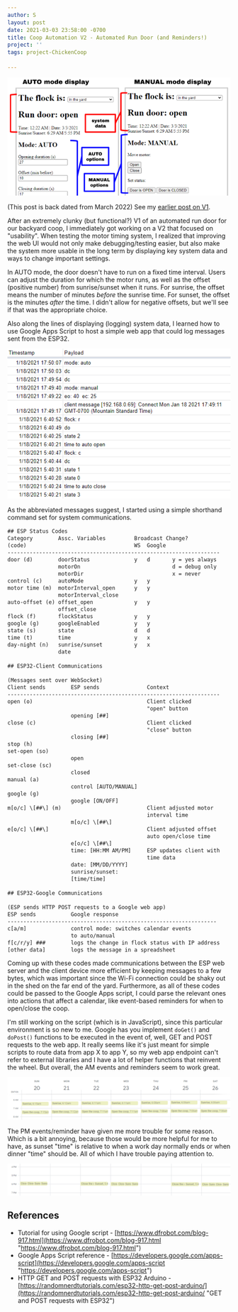 ```yaml
---
author: S
layout: post
date: 2021-03-03 23:58:00 -0700
title: Coop Automation V2 - Automated Run Door (and Reminders!)
project: ''
tags: project-ChickenCoop

---
```

![](/assets/coopmanual.png)

(This post is back dated from March 2022) See my [earlier post on V1](https://sminliwu.github.io/2020/07/22/coop-automation-v1-automated-run-door.html).

After an extremely clunky (but functional?) V1 of an automated run door for our backyard coop, I immediately got working on a V2 that focused on "usability". When testing the motor timing system, I realized that improving the web UI would not only make debugging/testing easier, but also make the system more usable in the long term by displaying key system data and ways to change important settings.

In AUTO mode, the door doesn't have to run on a fixed time interval. Users can adjust the duration for which the motor runs, as well as the offset (positive number) from sunrise/sunset when it runs. For sunrise, the offset means the number of minutes _before_ the sunrise time. For sunset, the offset is the minutes _after_ the time. I didn't allow for negative offsets, but we'll see if that was the appropriate choice.

Also along the lines of displaying (logging) system data, I learned how to use Google Apps Script to host a simple web app that could log messages sent from the ESP32.

![](/assets/cooplog.png)

As the abbreviated messages suggest, I started using a simple shorthand command set for system communications.

    ## ESP Status Codes
    Category 		Assc. Variables 		Broadcast Change?
    (code)									WS 	Google
    -------------------------------------------------------------------
    door (d) 		doorStatus 				y 	d 		y = yes always
    				motorOn					 	 		d = debug only
    				motorDir 				 			x = never
    control (c) 	autoMode 				y 	y
    motor time (m)	motorInterval_open		y 	y 
    				motorInterval_close
    auto-offset (e)	offset_open				y 	y
    				offset_close
    flock (f) 		flockStatus 			y 	y
    google (g) 		googleEnabled			y 	y
    state (s) 		state 					d 	d
    time (t) 		time 					y 	x
    day-night (n)	sunrise/sunset 			y 	x
    				date 				 	
    
    ## ESP32-Client Communications
    
    (Messages sent over WebSocket)
    Client sends		ESP	sends				Context
    -------------------------------------------------------------------
    open (o)									Client clicked 
    											"open" button
    					opening [##]
    close (c)									Client clicked 
    											"close" button
    					closing [##]
    stop (h)
    set-open (so)
    					open
    set-close (sc)
    					closed
    manual (a)
    					control [AUTO/MANUAL]
    google (g)
    					google [ON/OFF]
    m[o/c] \[##\] (m)							Client adjusted motor 
    											interval time
    					m[o/c] \[##\]			
    e[o/c] \[##\]								Client adjusted offset 
    											auto open/close time
    					e[o/c] \[##\]
    					time: [HH:MM AM/PM]		ESP updates client with 
    											time data
    					date: [MM/DD/YYYY]
    					sunrise/sunset: 
    					[time/time]
    
    ## ESP32-Google Communications
    
    (ESP sends HTTP POST requests to a Google web app)
    ESP sends			Google response
    ------------------------------------------------------------------
    c[a/m] 				control mode: switches calendar events 
    					to auto/manual
    f[c/r/y] ### 		logs the change in flock status with IP address
    [other data] 		logs the message in a spreadsheet

Coming up with these codes made communications between the ESP web server and the client device more efficient by keeping messages to a few bytes, which was important since the Wi-Fi connection could be shaky out in the shed on the far end of the yard. Furthermore, as all of these codes could be passed to the Google Apps script, I could parse the relevant ones into actions that affect a calendar, like event-based reminders for when to open/close the coop.

I'm still working on the script (which is in JavaScript), since this particular environment is so new to me. Google has you implement `doGet()` and `doPost()` functions to be executed in the event of, well, GET and POST requests to the web app. It really seems like it's just meant for simple scripts to route data from app X to app Y, so my web app endpoint can't refer to external libraries and I have a lot of helper functions that reinvent the wheel. But overall, the AM events and reminders seem to work great.

![](/assets/coopcalam.png)

The PM events/reminder have given me more trouble for some reason. Which is a bit annoying, because those would be more helpful for me to have, as sunset "time" is relative to when a work day normally ends or when dinner "time" should be. All of which I have trouble paying attention to.

![](/assets/coopcalpm.png)

## References

* Tutorial for using Google script - [https://www.dfrobot.com/blog-917.html](https://www.dfrobot.com/blog-917.html "https://www.dfrobot.com/blog-917.html")
* Google Apps Script reference - [https://developers.google.com/apps-script](https://developers.google.com/apps-script "https://developers.google.com/apps-script")
* HTTP GET and POST requests with ESP32 Arduino - [https://randomnerdtutorials.com/esp32-http-get-post-arduino/](https://randomnerdtutorials.com/esp32-http-get-post-arduino/ "GET and POST requests with ESP32")